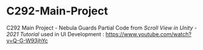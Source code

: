 # C292-Main-Project
C292 Main Project - Nebula Guards
Partial Code from *Scroll View in Unity - 2021 Tutorial* used in UI Development : https://www.youtube.com/watch?v=Q-G-W93jhYc
